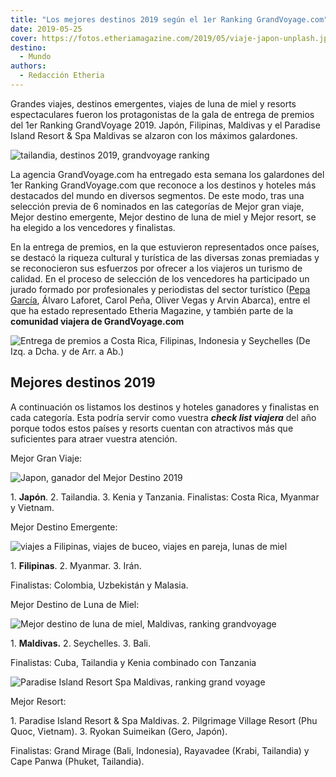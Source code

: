 ```yaml
---
title: "Los mejores destinos 2019 según el 1er Ranking GrandVoyage.com"
date: 2019-05-25
cover: https://fotos.etheriamagazine.com/2019/05/viaje-japon-unplash.jpg
destino: 
  - Mundo
authors: 
  - Redacción Etheria
---
```


Grandes viajes, destinos emergentes, viajes de luna de miel y resorts espectaculares 
fueron los protagonistas de la gala de entrega de premios del 1er Ranking GrandVoyage 
2019. Japón, Filipinas, Maldivas y el Paradise Island Resort & Spa Maldivas se alzaron 
con los máximos galardones. 

![tailandia, destinos 2019, grandvoyage ranking](https://fotos.etheriamagazine.com/2019/05/tailandia-unsplash.jpg "Tailandia, 2º puesto como Mejor Destino 2019. © Mathew Schwartz.")

La agencia GrandVoyage.com ha entregado esta semana los galardones del 1er Ranking 
GrandVoyage.com que reconoce a los destinos y hoteles más destacados del mundo en 
diversos segmentos. De este modo, tras una selección previa de 6 nominados en las 
categorías de Mejor gran viaje, Mejor destino emergente, Mejor destino de luna de miel y 
Mejor resort, se ha elegido a los vencedores y finalistas. 

En la entrega de premios, en la que estuvieron representados once países, se destacó la 
riqueza cultural y turística de las diversas zonas premiadas y se reconocieron sus 
esfuerzos por ofrecer a los viajeros un turismo de calidad. En el proceso de selección 
de los vencedores ha participado un jurado formado por profesionales y periodistas del 
sector turístico ([Pepa García](https://twitter.com/Pepagmarin), Álvaro Laforet, Carol 
Peña, Oliver Vegas y Arvin Abarca), entre el que ha estado representado Etheria 
Magazine, y también parte de la **comunidad viajera de GrandVoyage.com** 

![](https://fotos.etheriamagazine.com/2019/05/Premios-grandvoyage.jpg "Entrega de premios a Costa Rica, Filipinas, Indonesia y Seychelles (De Izq. a Dcha. y de Arr. a Ab.)")

## Mejores destinos 2019

A continuación os listamos los destinos y hoteles ganadores y finalistas en cada 
categoría. Esta podría servir como vuestra _**check list viajera**_ del año porque todos 
estos países y resorts cuentan con atractivos más que suficientes para atraer vuestra 
atención. 

Mejor Gran Viaje: 

![Japon, ganador del Mejor Destino 2019](https://fotos.etheriamagazine.com/2019/05/viaje-japon-unplash.jpg "Japón, ganador del Mejor Destino 2019.")

1\. **Japón**. 2\. Tailandia. 3\. Kenia y Tanzania. Finalistas: Costa Rica, Myanmar y 
Vietnam. 

Mejor Destino Emergente: 

![viajes a Filipinas, viajes de buceo, viajes en pareja, lunas de miel](https://fotos.etheriamagazine.com/2019/05/Filipinas-white-beach.jpg "Mejor Destino emergente: Filipinas.")

1\. **Filipinas**. 2\. Myanmar. 3\. Irán. 

Finalistas: Colombia, Uzbekistán y Malasia. 

Mejor Destino de Luna de Miel: 

![Mejor destino de luna de miel, Maldivas, ranking grandvoyage](https://fotos.etheriamagazine.com/2019/05/maldivas-luna-miel.jpg "Mejor destino de luna de miel: Maldivas.")

1\. **Maldivas.** 2\. Seychelles. 3\. Bali. 

Finalistas: Cuba, Tailandia y Kenia combinado con Tanzania 

![Paradise Island Resort Spa Maldivas, ranking grand voyage](https://fotos.etheriamagazine.com/2019/05/paradise-island-resort-maldivas.jpg "© Paradise Island Resort & Spa Maldivas.")

Mejor Resort: 

1\. Paradise Island Resort & Spa Maldivas. 2\. Pilgrimage Village Resort (Phu Quoc, 
Vietnam). 3\. Ryokan Suimeikan (Gero, Japón). 

Finalistas: Grand Mirage (Bali, Indonesia), Rayavadee (Krabi, Tailandia) y Cape Panwa 
(Phuket, Tailandia).
